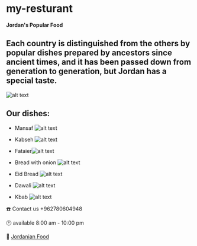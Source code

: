 #  my-resturant


**Jordan's Popular Food**

## Each country is distinguished from the others by popular dishes prepared by ancestors since ancient times, and it has been passed down from generation to generation, but Jordan has a special taste.
 ![alt text](different.jpg) 

## Our dishes: 
- Mansaf ![alt text](Mansaf.jpg) 


- Kabseh 
![alt text](Kabseh.jpg) 


- Fataier![alt text](fataier.jpg) 


- Bread with onion  ![alt text]( breadonion.jpg)     
- Eid Bread ![alt text](bread.jpg)
- Dawali ![alt text](dawali.jpg)
- Kbab  ![alt text](KBAB.jpg)

:phone: Contact us +962780604948

:clock1: available 8:00 am - 10:00 pm

 🔗 [Jordanian Food](https://web.facebook.com/%D9%85%D8%B7%D8%A8%D8%AE-%D8%A7%D9%85-%D8%B9%D8%B5%D8%A7%D9%85-%D8%AE%D9%88%D9%8A%D9%84%D8%A9-101776451815074)

